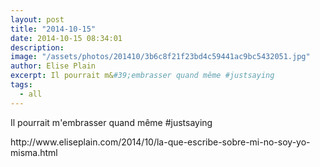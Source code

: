 ```yaml
---
layout: post
title: "2014-10-15"
date: 2014-10-15 08:34:01
description: 
image: "/assets/photos/201410/3b6c8f21f23bd4c59441ac9bc5432051.jpg"
author: Elise Plain
excerpt: Il pourrait m&#39;embrasser quand même #justsaying
tags: 
  - all
---
```


Il pourrait m&#39;embrasser quand même #justsaying
<p></p>
<p>http://www.eliseplain.com/2014/10/la-que-escribe-sobre-mi-no-soy-yo-misma.html</p>